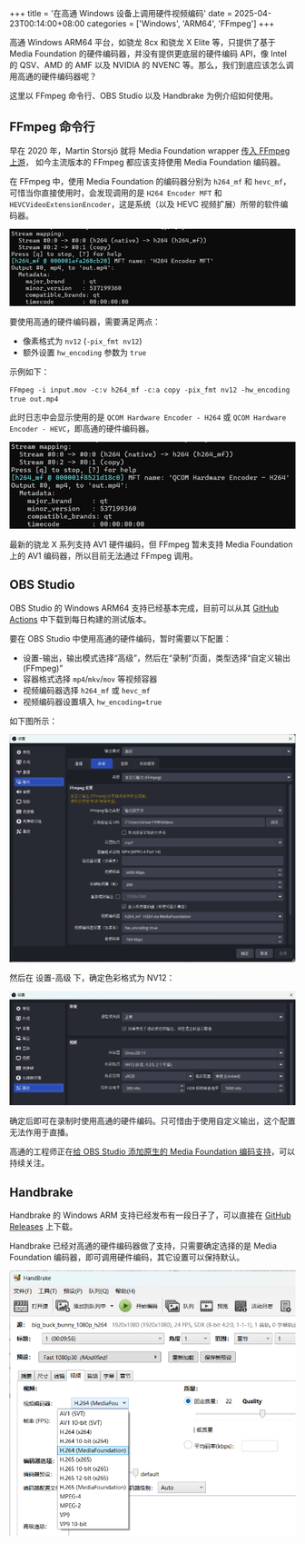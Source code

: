 +++
title = '在高通 Windows 设备上调用硬件视频编码'
date = 2025-04-23T00:14:00+08:00
categories = ['Windows', 'ARM64', 'FFmpeg']
+++

高通 Windows ARM64 平台，如骁龙 8cx 和骁龙 X Elite 等，只提供了基于 Media Foundation 的硬件编码器，并没有提供更底层的硬件编码 API，像 Intel 的 QSV、AMD 的 AMF 以及 NVIDIA 的 NVENC 等。那么，我们到底应该怎么调用高通的硬件编码器呢？

这里以 FFmpeg 命令行、OBS Studio 以及 Handbrake 为例介绍如何使用。

## FFmpeg 命令行

早在 2020 年，Martin Storsjö 就将 Media Foundation wrapper [传入 FFmpeg 上游](https://www.mail-archive.com/ffmpeg-devel@ffmpeg.org/msg102273.html)， 如今主流版本的 FFmpeg 都应该支持使用 Media Foundation 编码器。

在 FFmpeg 中，使用 Media Foundation 的编码器分别为 `h264_mf` 和 `hevc_mf`，可惜当你直接使用时，会发现调用的是 `H264 Encoder MFT` 和 `HEVCVideoExtensionEncoder`，这是系统（以及 HEVC 视频扩展）所带的软件编码器。

![默认使用的是系统自带的软件编码器](image-1.png)

要使用高通的硬件编码器，需要满足两点：

- 像素格式为 `nv12` (`-pix_fmt nv12`)
- 额外设置 `hw_encoding` 参数为 `true`

示例如下：
```shell
FFmpeg -i input.mov -c:v h264_mf -c:a copy -pix_fmt nv12 -hw_encoding true out.mp4
```

此时日志中会显示使用的是 `QCOM Hardware Encoder - H264` 或 `QCOM Hardware Encoder - HEVC`，即高通的硬件编码器。

![正确调用硬件编码器](image-2.png)

最新的骁龙 X 系列支持 AV1 硬件编码，但 FFmpeg 暂未支持 Media Foundation 上的 AV1 编码器，所以目前无法通过 FFmpeg 调用。

## OBS Studio

OBS Studio 的 Windows ARM64 支持已经基本完成，目前可以从其 [GitHub Actions](https://github.com/obsproject/obs-studio/actions/workflows/scheduled.yaml) 中下载到每日构建的测试版本。

要在 OBS Studio 中使用高通的硬件编码，暂时需要以下配置：

- 设置-输出，输出模式选择“高级”，然后在“录制”页面，类型选择“自定义输出(FFmpeg)”
- 容器格式选择 `mp4`/`mkv`/`mov` 等视频容器
- 视频编码器选择 `h264_mf` 或 `hevc_mf`
- 视频编码器设置填入 `hw_encoding=true`

如下图所示：

![OBS Studio 的配置](image-3.png)

然后在 设置-高级 下，确定色彩格式为 NV12：

![OBS Studio 的色彩格式设置](image-4.png)

确定后即可在录制时使用高通的硬件编码。只可惜由于使用自定义输出，这个配置无法作用于直播。

高通的工程师正在[给 OBS Studio 添加原生的 Media Foundation 编码支持](https://github.com/obsproject/obs-studio/pull/11993)，可以持续关注。

## Handbrake

Handbrake 的 Windows ARM 支持已经发布有一段日子了，可以直接在 [GitHub Releases](https://github.com/HandBrake/HandBrake/releases) 上下载。

Handbrake 已经对高通的硬件编码器做了支持，只需要确定选择的是 Media Foundation 编码器，即可调用硬件编码，其它设置可以保持默认。

![Handbrake 编码器选择](image-5.png)
